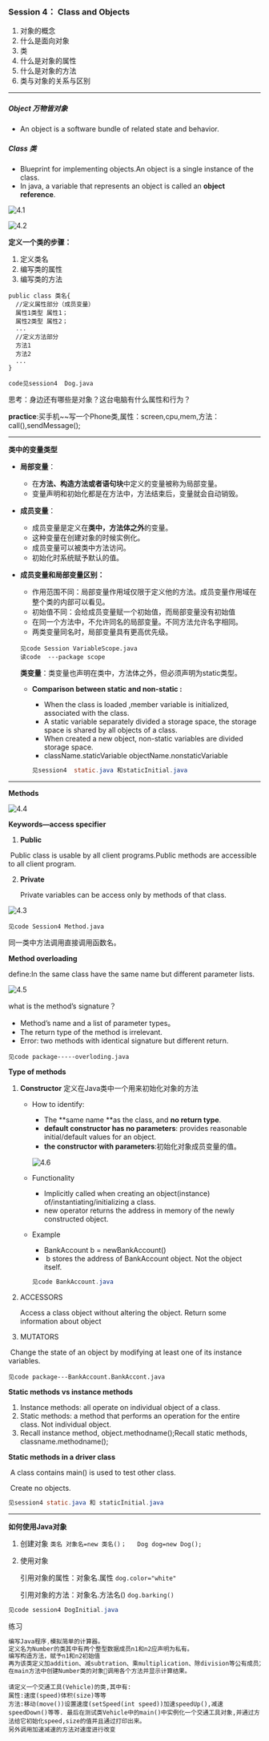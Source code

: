 ### Session 4：  Class and Objects

1. 对象的概念
2. 什么是面向对象
3. 类
4. 什么是对象的属性
5. 什么是对象的方法
6. 类与对象的关系与区别

---

##### Object  万物皆对象

* An object is a software bundle of related state and behavior.

##### Class 类

* Blueprint for implementing objects.An object is a single instance of the class.
* In java, a variable that represents an object is called an **object reference**.

![4.1](B:\pangpang\AP\2017暑假Java课外辅导\image\4.1.PNG)





![4.2](B:\pangpang\AP\2017暑假Java课外辅导\image\4.2.png)

**定义一个类的步骤：**

1. 定义类名
2. 编写类的属性
3. 编写类的方法

```
public class 类名{
  //定义属性部分（成员变量）
  属性1类型 属性1；
  属性2类型 属性2；
  ...
  //定义方法部分
  方法1
  方法2
  ...
}
```

```
code见session4  Dog.java
```

思考：身边还有哪些是对象？这台电脑有什么属性和行为？

**practice**:买手机~~写一个Phone类,属性：screen,cpu,mem,方法：call(),sendMessage();

---

**类中的变量类型**

- **局部变量**：
  - 在**方法、构造方法或者语句块**中定义的变量被称为局部变量。
  - 变量声明和初始化都是在方法中，方法结束后，变量就会自动销毁。

- **成员变量**：
  - 成员变量是定义在**类中，方法体之外**的变量。
  - 这种变量在创建对象的时候实例化。
  - 成员变量可以被类中方法访问。
  - 初始化时系统赋予默认的值。

- **成员变量和局部变量区别：**

  - 作用范围不同：局部变量作用域仅限于定义他的方法。成员变量作用域在整个类的内部可以看见。
  - 初始值不同：会给成员变量赋一个初始值，而局部变量没有初始值
  - 在同一个方法中，不允许同名的局部变量。不同方法允许名字相同。
  - 两类变量同名时，局部变量具有更高优先级。

  ```
  见code Session VariableScope.java
  读code  ---package scope
  ```

  **类变量**：类变量也声明在类中，方法体之外，但必须声明为static类型。

  - **Comparison between static and non-static :**
    -  When the class is loaded ,member variable is initialized, associated with the class.
    -  A static variable separately divided a storage space, the storage space is shared by all objects of a class.
    -  When created a new object, non-static variables are divided storage space.
    -  className.staticVariable objectName.nonstaticVariable

    ````java
    见session4  static.java 和staticInitial.java
    ````

---

**Methods**

![4.4](B:\pangpang\AP\2017暑假Java课外辅导\image\4.4.png)

**Keywords—access specifier**

1. **Public**

​       Public class is usable by all client programs.Public methods are accessible to all client program.

2. **Private**

   Private variables can be access only by methods of that class.

 ![4.3](B:\pangpang\AP\2017暑假Java课外辅导\image\4.3.png)

 ```
见code Session4 Method.java
 ```

同一类中方法调用直接调用函数名。

**Method overloading**

define:In the same class have the same name but different parameter lists.

![4.5](B:\pangpang\AP\2017暑假Java课外辅导\image\4.5.png)

what is the method’s signature？

* Method’s name and a list of parameter types。
* The return type of the method is irrelevant.
* Error: two methods with identical signature but different return.

```
见code package-----overloding.java
```



**Type of methods**

1. **Constructor** 定义在Java类中一个用来初始化对象的方法

   * How to identify: 

     * The **same name **as the class, and **no return type**.
     * **default constructor has no parameters**: provides reasonable initial/default values for an object.
     * **the constructor with parameters**:初始化对象成员变量的值。

     ![4.6](B:\pangpang\AP\2017暑假Java课外辅导\image\4.6.PNG)

   * Functionality

     *   Implicitly called when creating an object(instance) of/instantiating/initializing a class. 
     *   new operator returns the address in memory of the newly constructed object.

   * Example

     *   BankAccount b = newBankAccount()
     *   ​    b stores the address of BankAccount object. Not the object itself.

     ````java
     见code BankAccount.java
     ````

2. ACCESSORS

   Access a class object without altering the object. Return some information about object

3. MUTATORS

​    Change the state of an object by modifying at least one of its instance variables.

```
见code package---BankAccount.BankAccont.java
```



**Static methods vs instance methods**

1. Instance methods: all operate on individual object of a class.
2. Static methods: a method that performs an operation for the entire class. Not individual object.
3. Recall instance method, object.methodname();Recall static methods, classname.methodname();

**Static methods in a driver class**

​    A class contains main() is used to test other class.

​    Create no objects. 

```java
见session4 static.java 和 staticInitial.java
```

---

**如何使用Java对象**

1. 创建对象 `类名 对象名=new 类名()；   Dog dog=new Dog();`

2. 使用对象

   引用对象的属性：对象名.属性 `dog.color="white"`

   引用对象的方法：对象名.方法名() `dog.barking()`

```java
见code session4 DogInitial.java
```

练习

```java 
编写Java程序,模拟简单的计算器。 
定义名为Number的类其中有两个整型数据成员n1和n2应声明为私有。
编写构造方法，赋予n1和n2初始值
再为该类定义加addition、减subtration、乘multiplication、除division等公有成员方法分别对两个成员变量执行加减乘除的运算。 
在main方法中创建Number类的对象调用各个方法并显示计算结果。

```

```
请定义一个交通工具(Vehicle)的类,其中有: 
属性:速度(speed)体积(size)等等 
方法:移动(move())设置速度(setSpeed(int speed))加速speedUp(),减速speedDown()等等. 最后在测试类Vehicle中的main()中实例化一个交通工具对象,并通过方法给它初始化speed,size的值并且通过打印出来。
另外调用加速减速的方法对速度进行改变
```



​	